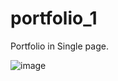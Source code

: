 # portfolio_1
Portfolio in Single page.

![image](https://github.com/user-attachments/assets/dc9a9141-40d4-4a78-adc7-6d4374c41cc1)

